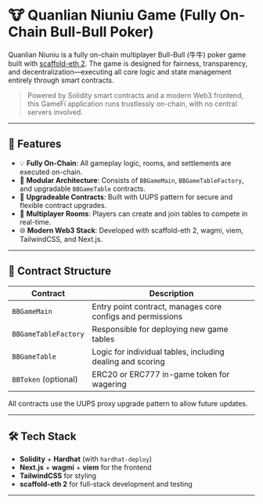 # 🐮 Quanlian Niuniu Game (Fully On-Chain Bull-Bull Poker)

Quanlian Niuniu is a fully on-chain multiplayer Bull-Bull (牛牛) poker game built with [scaffold-eth 2](https://github.com/scaffold-eth/scaffold-eth-2). The game is designed for fairness, transparency, and decentralization—executing all core logic and state management entirely through smart contracts.

> Powered by Solidity smart contracts and a modern Web3 frontend, this GameFi application runs trustlessly on-chain, with no central servers involved.

---

## 🚀 Features

- 💡 **Fully On-Chain**: All gameplay logic, rooms, and settlements are executed on-chain.
- 🧱 **Modular Architecture**: Consists of `BBGameMain`, `BBGameTableFactory`, and upgradable `BBGameTable` contracts.
- 🔁 **Upgradeable Contracts**: Built with UUPS pattern for secure and flexible contract upgrades.
- 👥 **Multiplayer Rooms**: Players can create and join tables to compete in real-time.
- 🌐 **Modern Web3 Stack**: Developed with scaffold-eth 2, wagmi, viem, TailwindCSS, and Next.js.

---

## 🧩 Contract Structure

| Contract              | Description                                                |
|-----------------------|------------------------------------------------------------|
| `BBGameMain`          | Entry point contract, manages core configs and permissions |
| `BBGameTableFactory`  | Responsible for deploying new game tables                  |
| `BBGameTable`         | Logic for individual tables, including dealing and scoring |
| `BBToken` (optional)  | ERC20 or ERC777 in-game token for wagering                 |

All contracts use the UUPS proxy upgrade pattern to allow future updates.

---

## 🛠 Tech Stack

- **Solidity** + **Hardhat** (with `hardhat-deploy`)
- **Next.js** + **wagmi** + **viem** for the frontend
- **TailwindCSS** for styling
- **scaffold-eth 2** for full-stack development and testing

---
